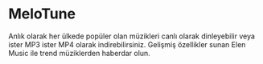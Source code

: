 # MeloTune

Anlık olarak her ülkede popüler olan müzikleri canlı olarak dinleyebilir veya ister MP3 ister MP4 olarak indirebilirsiniz. Gelişmiş özellikler sunan Elen Music ile trend müziklerden haberdar olun.
